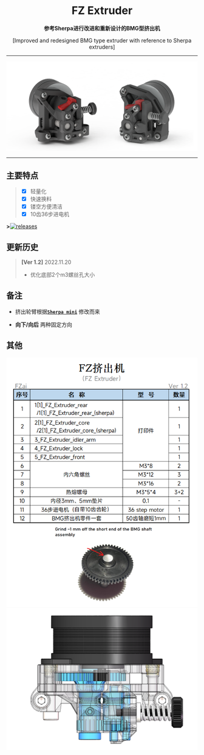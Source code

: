 <h1 align="center">FZ Extruder</h1>

**<p align="center">参考Sherpa进行改进和重新设计的BMG型挤出机</p>**
<p align="center">[Improved and redesigned BMG type extruder with reference to Sherpa extruders]</p>

 ---
 
![FZ-Extruder](Images-效果图/FZ-Extruder.png)
 
 ---

## 主要特点
> - [x] 轻量化
> - [x] 快速换料
> - [x] 镂空方便清洁
> - [x] 10齿36步进电机


**>**[![releases](https://img.shields.io/github/v/release/FZaii/FZ-Extruder)](https://github.com/FZaii/FZ-Extruder/releases)
## 更新历史

> **[Ver 1.2]** 2022.11.20  
> - 优化底部2个m3螺丝孔大小

 
## 备注
- 挤出轮臂根据[**`Sherpa mini`**](https://github.com/Annex-Engineering/Sherpa_Mini-Extruder) 修改而来

- **向下/向后** 两种固定方向
 
## 其他
![BOM]([物料清单]_BOM_ver1.2.png)
![Gears](Images-效果图/FZ-Extruder_Gears.png)
